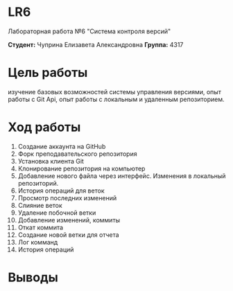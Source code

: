 # LR6
Лабораторная работа №6 
"Система контроля версий"

**Студент:** Чуприна Елизавета Александровна
**Группа:** 4317


# Цель работы 
изучение базовых возможностей системы
управления версиями, опыт работы с Git Api, опыт работы с локальным и
удаленным репозиторием. 

# Ход работы
1. Создание аккаунта на GitHub
2. Форк преподавательского репозитория
3. Установка клиента Git
4. Клонирование репозитория на компьютер
5. Добавление нового файла через интерфейс. Изменения в локальный репозиторий.
6. История операций для веток
7. Просмотр последних изменений
8. Слияние веток
9. Удаление побочной ветки
10. Добавление изменений, коммиты
11. Откат коммита
12. Создание новой ветки для отчета
13. Лог комманд
14. История операций

# Выводы

